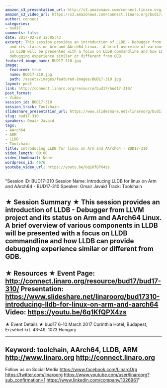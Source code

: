 ```yaml
---
amazon_s3_presentation_url: http://s3.amazonaws.com/connect.linaro.org/bud17/Presentations/BUD17-310%20-%20Introducing%20LLDB%20for%20Linux%20on%20Arm%20and%20AArch64.pdf
amazon_s3_video_url: https://s3.amazonaws.com/connect.linaro.org/bud17/Videos/Wednesday/Bud17-310%20Introducing%20LLDB%20for%20Linux%20on%20ARM%20and%20AArch64.mp4
author: connect
categories:
- bud17
comments: false
date: 2017-02-28 12:05:43
excerpt: This session provides an introduction of LLDB - Debugger from LLVM project
  and its status on Arm and AArch64 Linux.  A brief overview of various components
  in LLDB will be presented with a focus on LLDB commandline and how LLDB can provide
  debugging experience similar or different from GDB.
featured_image_name: BUD17-310.jpg
image:
  featured: true
  name: BUD17-310.jpg
  path: /assets/images/featured-images/BUD17-310.jpg
layout: post
link: http://connect.linaro.org/resource/bud17/bud17-310/
post_format:
- Video
session_id: BUD17-310
session_track: Toolchain
slideshare_presentation_url: https://www.slideshare.net/linaroorg/bud17310-introducing-lldb-for-linux-on-arm-and-aarch64
slug: bud17-310
speakers: Omair Javaid
tags:
- AArch64
- ARM
- LLDB
- Toolchain
title: Introducing LLDB for linux on Arm and AArch64 - BUD17-310
video_length: 00:00
video_thumbnail: None
wordpress_id: 4676
youtube_video_url: https://youtu.be/6q1KfQPX4zs
---
```


"Session ID: BUD17-310
Session Name: Introducing LLDB for linux on Arm and AArch64 - BUD17-310
Speaker: Omair Javaid
Track: Toolchain


★ Session Summary ★
This session provides an introduction of LLDB - Debugger from LLVM project and its status on Arm and AArch64 Linux.  A brief overview of various components in LLDB will be presented with a focus on LLDB commandline and how LLDB can provide debugging experience similar or different from GDB.
---------------------------------------------------
★ Resources ★
Event Page: http://connect.linaro.org/resource/bud17/bud17-310/
Presentation: https://www.slideshare.net/linaroorg/bud17310-introducing-lldb-for-linux-on-arm-and-aarch64
Video: https://youtu.be/6q1KfQPX4zs
 ---------------------------------------------------

★ Event Details ★
bud17
6-10 March 2017
Corinthia Hotel, Budapest,
Erzsébet krt. 43-49,
1073 Hungary

---------------------------------------------------
Keyword: toolchain, AArch64, LLDB, ARM
http://www.linaro.org
http://connect.linaro.org
---------------------------------------------------
Follow us on Social Media
https://www.facebook.com/LinaroOrg
https://twitter.com/linaroorg
https://www.youtube.com/user/linaroorg?sub_confirmation=1
https://www.linkedin.com/company/1026961"